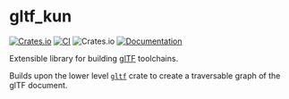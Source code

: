 # gltf_kun

[![Crates.io](https://img.shields.io/crates/v/gltf_kun.svg)](https://crates.io/crates/gltf_kun)
[![CI](https://github.com/unavi-xyz/gltf_kun/actions/workflows/ci.yml/badge.svg)](https://github.com/unavi-xyz/gltf_kun/actions/workflows/ci.yml)
![Crates.io](https://img.shields.io/crates/l/gltf_kun)
[![Documentation](https://docs.rs/gltf_kun/badge.svg)](https://docs.rs/gltf_kun)

Extensible library for building [glTF](https://github.com/KhronosGroup/glTF) toolchains.

Builds upon the lower level [`gltf`](https://github.com/gltf-rs/gltf) crate to create a traversable graph of the glTF document.
